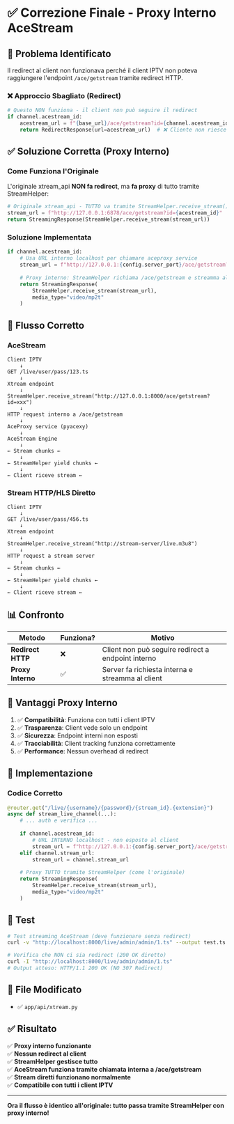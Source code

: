 # ✅ Correzione Finale - Proxy Interno AceStream

## 🎯 Problema Identificato

Il redirect al client non funzionava perché il client IPTV non poteva raggiungere l'endpoint `/ace/getstream` tramite redirect HTTP.

### ❌ Approccio Sbagliato (Redirect)
```python
# Questo NON funziona - il client non può seguire il redirect
if channel.acestream_id:
    acestream_url = f"{base_url}/ace/getstream?id={channel.acestream_id}"
    return RedirectResponse(url=acestream_url)  # ❌ Cliente non riesce a raggiungere
```

## ✅ Soluzione Corretta (Proxy Interno)

### Come Funziona l'Originale

L'originale xtream_api **NON fa redirect**, ma **fa proxy** di tutto tramite StreamHelper:

```python
# Originale xtream_api - TUTTO va tramite StreamHelper.receive_stream()
stream_url = f"http://127.0.0.1:6878/ace/getstream?id={acestream_id}"
return StreamingResponse(StreamHelper.receive_stream(stream_url))
```

### Soluzione Implementata

```python
if channel.acestream_id:
    # Usa URL interno localhost per chiamare aceproxy service
    stream_url = f"http://127.0.0.1:{config.server_port}/ace/getstream?id={channel.acestream_id}"
    
    # Proxy interno: StreamHelper richiama /ace/getstream e streamma al client
    return StreamingResponse(
        StreamHelper.receive_stream(stream_url),
        media_type="video/mp2t"
    )
```

## 🔄 Flusso Corretto

### AceStream
```
Client IPTV
    ↓
GET /live/user/pass/123.ts
    ↓
Xtream endpoint
    ↓
StreamHelper.receive_stream("http://127.0.0.1:8000/ace/getstream?id=xxx")
    ↓
HTTP request interno a /ace/getstream
    ↓
AceProxy service (pyacexy)
    ↓
AceStream Engine
    ↓
← Stream chunks ←
    ↓
← StreamHelper yield chunks ←
    ↓
← Client riceve stream ←
```

### Stream HTTP/HLS Diretto
```
Client IPTV
    ↓
GET /live/user/pass/456.ts
    ↓
Xtream endpoint
    ↓
StreamHelper.receive_stream("http://stream-server/live.m3u8")
    ↓
HTTP request a stream server
    ↓
← Stream chunks ←
    ↓
← StreamHelper yield chunks ←
    ↓
← Client riceve stream ←
```

## 📊 Confronto

| Metodo | Funziona? | Motivo |
|--------|-----------|--------|
| **Redirect HTTP** | ❌ | Client non può seguire redirect a endpoint interno |
| **Proxy Interno** | ✅ | Server fa richiesta interna e streamma al client |

## 🔧 Vantaggi Proxy Interno

1. ✅ **Compatibilità**: Funziona con tutti i client IPTV
2. ✅ **Trasparenza**: Client vede solo un endpoint
3. ✅ **Sicurezza**: Endpoint interni non esposti
4. ✅ **Tracciabilità**: Client tracking funziona correttamente
5. ✅ **Performance**: Nessun overhead di redirect

## 📝 Implementazione

### Codice Corretto
```python
@router.get("/live/{username}/{password}/{stream_id}.{extension}")
async def stream_live_channel(...):
    # ... auth e verifica ...
    
    if channel.acestream_id:
        # URL INTERNO localhost - non esposto al client
        stream_url = f"http://127.0.0.1:{config.server_port}/ace/getstream?id={channel.acestream_id}"
    elif channel.stream_url:
        stream_url = channel.stream_url
    
    # Proxy TUTTO tramite StreamHelper (come l'originale)
    return StreamingResponse(
        StreamHelper.receive_stream(stream_url),
        media_type="video/mp2t"
    )
```

## 🧪 Test

```bash
# Test streaming AceStream (deve funzionare senza redirect)
curl -v "http://localhost:8000/live/admin/admin/1.ts" --output test.ts

# Verifica che NON ci sia redirect (200 OK diretto)
curl -I "http://localhost:8000/live/admin/admin/1.ts"
# Output atteso: HTTP/1.1 200 OK (NO 307 Redirect)
```

## 📄 File Modificato

- ✅ `app/api/xtream.py`

## ✅ Risultato

✅ **Proxy interno funzionante**  
✅ **Nessun redirect al client**  
✅ **StreamHelper gestisce tutto**  
✅ **AceStream funziona tramite chiamata interna a /ace/getstream**  
✅ **Stream diretti funzionano normalmente**  
✅ **Compatibile con tutti i client IPTV**  

---

**Ora il flusso è identico all'originale: tutto passa tramite StreamHelper con proxy interno!**
